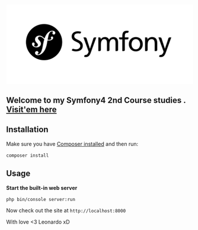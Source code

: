 ![Alt text](imgs/symfony_logo.png?raw=true "Title")
## Welcome to my Symfony4 2nd Course studies . [Visit'em here](https://symfonycasts.com/screencast/symfony-fundamentals)

**Installation**
-----
Make sure you have [Composer installed](https://getcomposer.org/download/)
and then run:

```
composer install
```

**Usage**
-----
**Start the built-in web server**
```
php bin/console server:run
```
Now check out the site at `http://localhost:8000`

With love <3 Leonardo xD

